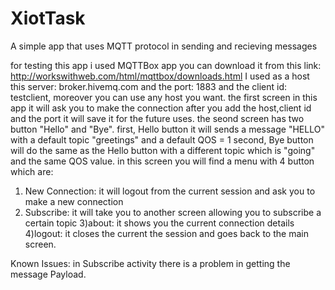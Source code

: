 # XiotTask
A simple app that uses MQTT protocol in sending and recieving messages

for testing this app i used MQTTBox app you can download it from this link: http://workswithweb.com/html/mqttbox/downloads.html
I used as a host this server: broker.hivemq.com and the port: 1883 and the client id: testclient, moreover you can use any host you want.
the first screen in this app it will ask you to make the connection after you add the host,client id and the port it will save it
for the future uses.
the seond screen has two button "Hello" and "Bye". first, Hello button it will sends a message "HELLO" with a default topic "greetings" and a default QOS = 1
second, Bye button will do the same as the Hello button with  a different topic which is "going" and the same QOS value.
in this screen you will find a menu with 4 button which are:
1) New Connection: it will logout from the current session and ask you to make a  new connection
2) Subscribe: it will take you to another screen allowing you to subscribe a certain topic
3)about: it shows you the current connection details
4)logout: it closes the current the session and goes back to the main screen.

Known Issues:
in Subscribe activity there is a problem in getting the message Payload.
